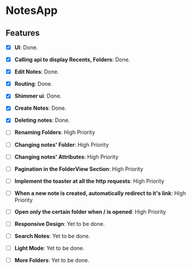 # NotesApp
## Features

- [x] **UI**: Done.
- [x] **Calling api to display Recents, Folders**: Done.
- [x] **Edit Notes**: Done.
- [x] **Routing**: Done.
- [x] **Shimmer ui**: Done.
- [x] **Create Notes**: Done.
- [x] **Deleting notes**: Done.

- [ ] **Renaming Folders**: High Priority
- [ ] **Changing notes' Folder**: High Priority
- [ ] **Changing notes' Attributes**: High Priority
- [ ] **Pagination in the FolderView Section**: High Priority
- [ ] **Implement the toaster at all the http requests**: High Priority
- [ ] **When a new note is created, automatically redirect to it's link**: High Priority
- [ ] **Open only the certain folder when / is opened**: High Priority
- [ ] **Responsive Design**: Yet to be done.
- [ ] **Search Notes**: Yet to be done.
- [ ] **Light Mode**: Yet to be done.
- [ ] **More Folders**: Yet to be done.